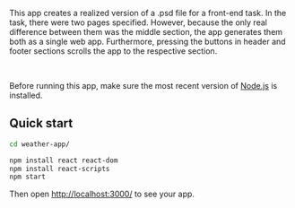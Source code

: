 This app creates a realized version of a .psd file for a front-end task. In the task, there were two pages specified. However, because the only real difference between them was the middle section, the app generates them both as a single web app. Furthermore, pressing the buttons in header and footer sections scrolls the app to the respective section.

<br/>

Before running this app, make sure the most recent version of [Node.js](https://nodejs.org/en/) is installed.

## Quick start

```sh
cd weather-app/

npm install react react-dom
npm install react-scripts
npm start
```

Then open [http://localhost:3000/](http://localhost:3000/) to see your app.